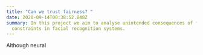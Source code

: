 ```yaml
---
title: "Can we trust fairness? "
date: 2020-09-14T00:38:52.848Z
summary: In this project we aim to analyse unintended consequences of fairness
  constraints in facial recognition systems.
---
```

Although neural 
